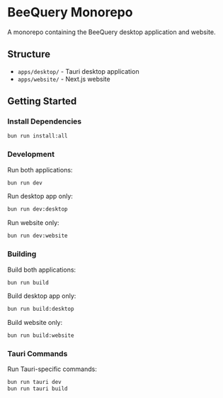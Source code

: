 # BeeQuery Monorepo

A monorepo containing the BeeQuery desktop application and website.

## Structure

-   `apps/desktop/` - Tauri desktop application
-   `apps/website/` - Next.js website

## Getting Started

### Install Dependencies

```bash
bun run install:all
```

### Development

Run both applications:

```bash
bun run dev
```

Run desktop app only:

```bash
bun run dev:desktop
```

Run website only:

```bash
bun run dev:website
```

### Building

Build both applications:

```bash
bun run build
```

Build desktop app only:

```bash
bun run build:desktop
```

Build website only:

```bash
bun run build:website
```

### Tauri Commands

Run Tauri-specific commands:

```bash
bun run tauri dev
bun run tauri build
```
